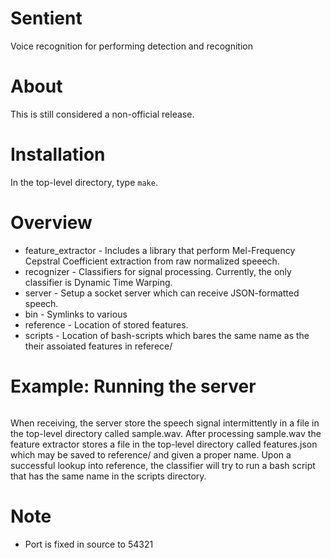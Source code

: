 Sentient
========

Voice recognition for performing detection and recognition

About
=====

This is still considered a non-official release.

Installation
============

In the top-level directory, type ``make``.


Overview
========

* feature_extractor - Includes a library that perform Mel-Frequency Cepstral Coefficient extraction from raw normalized speeech. 
* recognizer - Classifiers for signal processing. Currently, the only classifier is Dynamic Time Warping.
* server - Setup a socket server which can receive JSON-formatted speech.    
* bin - Symlinks to various 
* reference - Location of stored features.
* scripts - Location of bash-scripts which bares the same name as the their assoiated features in referece/ 

Example: Running the server
===========================

```$: ./bin/server 192.168.0.100 54321 
```

When receiving, the server store the speech signal intermittently in a file in the top-level directory called sample.wav. 
After processing sample.wav the feature extractor stores a file in the top-level directory called features.json which may 
be saved to reference/ and given a proper name. Upon a successful lookup into reference, the classifier will try to run a 
bash script that has the same name in the scripts directory.

Note
====

* Port is fixed in source to 54321

